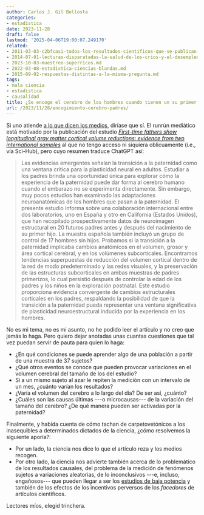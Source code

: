 ```yaml
---
author: Carlos J. Gil Bellosta
categories:
- estadística
date: 2023-11-28
draft: false
lastmod: '2025-04-06T19:00:07.249170'
related:
- 2011-03-03-c2bfcasi-todos-los-resultados-cientificos-que-se-publican-son-falsos.md
- 2014-07-01-lecturas-disparatadas-la-salud-de-los-crios-y-el-desempleo.md
- 2023-10-03-muestreo-superricos.md
- 2022-03-08-estadistica-ciencias-blandas.md
- 2015-09-02-respuestas-distintas-a-la-misma-pregunta.md
tags:
- mala ciencia
- estadística
- causalidad
title: ¿Se encoge el cerebro de los hombres cuando tienen un su primer crío?
url: /2023/11/28/encogimiento-cerebro-padres/
---
```


Si uno atiende
[a lo que dicen los medios](https://www.google.com/search?q=First-time+fathers+show+longitudinal+gray+matter+cortical+volume+reductions%3A+evidence+from+two+international+samples&oq=First-time+fathers+show+longitudinal+gray+matter+cortical+volume+reductions%3A+evidence+from+two+international+samples),
diríase que sí. El runrún mediático está motivado por la publicación del estudio
[_First-time fathers show longitudinal gray matter cortical volume reductions: evidence from two international samples_](https://academic.oup.com/cercor/article-abstract/33/7/4156/6691667)
al que no tengo acceso ni siquiera oblicuamente (i.e., vía Sci-Hub), pero cuyo resumen traduce ChatGPT así:

> Las evidencias emergentes señalan la transición a la paternidad como una ventana crítica para la plasticidad neural en adultos. Estudiar a los padres brinda una oportunidad única para explorar cómo la experiencia de la paternidad puede dar forma al cerebro humano cuando el embarazo no se experimenta directamente. Sin embargo, muy pocos estudios han examinado las adaptaciones neuroanatómicas de los hombres que pasan a la paternidad. El presente estudio informa sobre una colaboración internacional entre dos laboratorios, uno en España y otro en California (Estados Unidos), que han recopilado prospectivamente datos de neuroimagen estructural en 20 futuros padres antes y después del nacimiento de su primer hijo. La muestra española también incluyó un grupo de control de 17 hombres sin hijos. Probamos si la transición a la paternidad implicaba cambios anatómicos en el volumen, grosor y área cortical cerebral, y en los volúmenes subcorticales. Encontramos tendencias superpuestas de reducción del volumen cortical dentro de la red de modo predeterminado y las redes visuales, y la preservación de las estructuras subcorticales en ambas muestras de padres primerizos, lo cual persistió después de controlar la edad de los padres y los niños en la exploración postnatal. Este estudio proporciona evidencia convergente de cambios estructurales corticales en los padres, respaldando la posibilidad de que la transición a la paternidad pueda representar una ventana significativa de plasticidad neuroestructural inducida por la experiencia en los hombres.

No es mi tema, no es mi asunto, no he podido leer el artículo y no creo que jamás lo haga. Pero quiero dejar anotadas unas cuantas cuestiones que tal vez puedan servir de pauta para quien lo haga:

* ¿En qué condiciones se puede aprender algo de una población a partir de una muestra de 37 sujetos?
* ¿Qué otros eventos se conoce que pueden provocar variaciones en el volumen cerebral del tamaño de los del estudio?
* Si a un mismo sujeto al azar le repiten la medición con un intervalo de un mes, ¿cuánto varían los resultados?
* ¿Varía el volumen del cerebro a lo largo del día? De ser así, ¿cuánto?
* ¿Cuáles son las causas últimas ---o microcausas--- de la variación del tamaño del cerebro? ¿De qué manera pueden ser activadas por la paternidad?

Finalmente, y habida cuenta de cómo tachan de carpetovetónicos a los inasequibles a determinados dictados de la ciencia, ¿cómo resolvemos la siguiente aporía?:

* Por un lado, la ciencia nos dice lo que el artículo reza y los medios recogen.
* Por otro lado, la ciencia nos advierte también acerca de lo problemático de los resultados causales, del problema de la medición de fenómenos sujetos a variaciones aleatorias, de lo inconclusivos ---e, incluso, engañosos--- que pueden llegar a ser los
[estudios de baja potencia](https://datanalytics.com/2023/09/28/potencia-tests-estadisticos/) y también de los efectos de los incentivos perversos de los _facedores_ de artículos científicos.

Lectores míos, elegid trinchera.